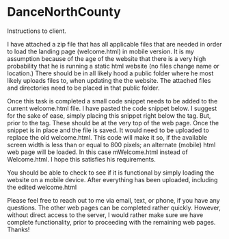 # DanceNorthCounty

Instructions to client.

I have attached a zip file that has all applicable files that are needed in order to load the landing page (welcome.html) in mobile version.  It is my assumption because of the age of the website that there is a very high probability that he is running a static html website (no files change name or location.)  There should be in all likely hood a public folder where he most likely uploads files to, when updating the the website.  The attached files and directories need to be placed in that public folder.

Once this task is completed a small code snippet needs to be added to the current welcome.html file.  I have pasted the code snippet below.  I suggest for the sake of ease, simply placing this snippet right below the <html> tag.  But, prior to the <head> tag.  These should be at the very top of the web page.  Once the snippet is in place and the file is saved. It would need to be uploaded to replace the old welcome.html. This code will make it so, if the available screen width is less than or equal to 800 pixels; an alternate (mobile) html web page will be loaded.  In this case mWelcome.html instead of Welcome.html.  I hope this satisfies his requirements.

You should be able to check to see if it is functional by simply loading the website on a mobile device.  After everything has been uploaded, including the edited welcome.html

Please feel free to reach out to me via email, text, or phone,  if you have any questions.  The other web pages can be completed rather quickly.  However, without direct access to the server, I would rather make sure we have complete functionality, prior to proceeding with the remaining web pages.  Thanks!

<script type="text/javascript">
   var screenSize = window.screen.availWidth;
   if (screenSize <= 800) {
      var path = window.location.pathname;
      var page = path.split("/").pop();
      var loadMobile = ( 'm' + page );

      document.location = loadMobile;
    }
</script>
